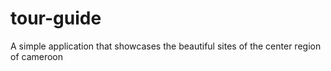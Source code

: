 # tour-guide
A simple application that showcases the beautiful sites of the center region of cameroon
